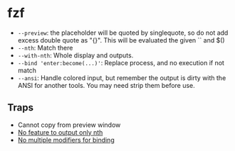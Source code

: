 # fzf

- `--preview`: the placeholder will be quoted by singlequote, so do not add excess double quote as "{}". This will be evaluated the given `` and $()
- `--nth`: Match there
- `--with-nth`: Whole display and outputs.
- `--bind 'enter:become(...)'`: Replace process, and no execution if not match
- `--ansi`: Handle colored input, but remember the output is dirty with the ANSI for another tools. You may need strip them before use.

## Traps

- Cannot copy from preview window
- [No feature to output only nth](https://github.com/junegunn/fzf/issues/1323)
- [No multiple modifiers for binding](https://github.com/junegunn/fzf/pull/3996)
